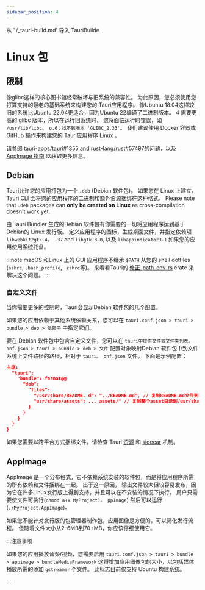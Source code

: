 ```yaml
---
sidebar_position: 4
---
```


从 './\_tauri-build.md' 导入 TauriBuilde

# Linux 包

## 限制

像glibc这样的核心图书馆经常破坏与旧系统的兼容性。 为此原因，您必须使用您打算支持的最老的基础系统来构建您的 Tauri应用程序。 像Ubuntu 18.04这样较旧的系统比Ubuntu 22.04更适合，因为Ubuntu 22编译了二进制版本。 4 需要更高的 glibc 版本，所以在运行旧系统时， 您将面临运行时错误，如 `/usr/lib/libc。 o.6：找不到版本 'GLIBC_2.33'`。 我们建议使用 Docker 容器或 GitHub 操作来构建您的 Tauri应用程序 Linux 。

请参阅 [tauri-apps/tauri#1355][] and [rust-lang/rust#57497][]的问题，以及 [AppImage 指南][] 以获取更多信息。

## Debian

Tauri允许您的应用打包为一个 `.deb` (Debian 软件包)。 如果您在 Linux 上建立，Tauri CLI 会将您的应用程序的二进制和额外资源捆绑在这种格式。 Please note that `.deb` packages can **only be created on Linux** as cross-compilation doesn't work yet.

由 Tauri Bundler 生成的Debian 软件包有你需要的一切将应用程序运到基于 Debian的 Linux 发行版。 定义应用程序的图标，生成桌面文件，并指定依赖项 `libwebkit2gtk-4。 -37` and `libgtk-3-0`, 以及 `libappindicator3-1` 如果您的应用使用系统托盘。

:::note
macOS 和Linux 上的 GUI 应用程序不继承 `$PATH` 从您的 shell dotfiles (`ashrc`, `.bash_profile`, `.zshrc`等)。 来看看Tauri的 [修正-path-env-rs](https://github.com/tauri-apps/fix-path-env-rs) crate 来解决这个问题。
:::

<TauriBuild />

### 自定义文件

当你需要更多的控制时，Tauri会显示Debian 软件包的几个配置。

如果您的应用依赖于其他系统依赖关系，您可以在 `tauri.conf.json > tauri > bundle > deb > 依赖于` 中指定它们。

要在 Debian 软件包中包含自定义文件，您可以在 `tauri中提供文件或文件夹列表。 onf.json > tauri > bundle > deb > 文件` 配置对象映射Debian 软件包中到文件系统上文件路径的路径，相对于 `tauri。 onf.json` 文件。 下面是示例配置：

```json
主席:
  "tauri":
    "bundle": format@@
      "deb":
        "files":
          "/usr/share/README. d": "../README.md", // 复制README.md文件到 /usr/share/README d
          "usr/share/assets": ... assets/" // 复制整个asset目录到/usr/share/assets
        }
      }
    }
  }
}
```

如果您需要以跨平台方式捆绑文件，请检查 Tauri [资源][] 和 [sidecar][] 机制。

## AppImage

AppImage 是一个分布格式，它不依赖系统安装的软件包，而是将应用程序所需的所有依赖和文件捆绑在一起。 出于这一原因， 输出文件较大但较容易发布，因为它在许多Linux发行版上得到支持，并且可以在不安装的情况下执行。 用户只需要使文件可执行(`chmod a+x MyProject)。 ppImage`) 然后可以运行 (`./MyProject.AppImage`)。

如果您不能针对发行版的包管理器制作包，应用图像是方便的，可以简化发行流程。 但随着文件大小从2-6MB到70+MB，你应该仔细使用它。

:::注意事项

如果您的应用播放音频/视频，您需要启用 `tauri.conf.json > tauri > bundle > appimage > bundleMediaFramework` 这将增加应用图像包的大小，以包括媒体播放所需的添加 `gstreamer` 个文件。 此标志目前仅支持 Ubuntu 构建系统。

:::

[资源]: resources.md
[sidecar]: sidecar.md
[tauri-apps/tauri#1355]: https://github.com/tauri-apps/tauri/issues/1355
[rust-lang/rust#57497]: https://github.com/rust-lang/rust/issues/57497
[AppImage 指南]: https://docs.appimage.org/reference/best-practices.html#binaries-compiled-on-old-enough-base-system
